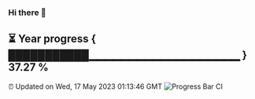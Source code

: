 ### Hi there 👋
⏳ Year progress { ███████████▁▁▁▁▁▁▁▁▁▁▁▁▁▁▁▁▁▁▁ } 37.27 %
---
⏰ Updated on Wed, 17 May 2023 01:13:46 GMT
![Progress Bar CI](https://github.com/liununu/liununu/workflows/Progress%20Bar%20CI/badge.svg)

